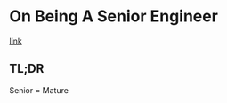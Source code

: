 # On Being A Senior Engineer

[link](https://www.kitchensoap.com/2012/10/25/on-being-a-senior-engineer/)

## TL;DR

Senior = Mature
